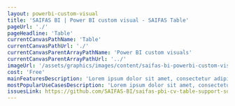 ```yaml
---
layout: powerbi-custom-visual
title: 'SAIFAS BI | Power BI custom visual - SAIFAS Table'
pageUrl: './'
pageHeadline: 'Table'
currentCanvasPathName: 'Table'
currentCanvasPathUrl: './'
currentCanvasParentArrayPathName: 'Power BI custom visuals'
currentCanvasParentArrayPathUrl: '../'
imageUrl: '/assets/graphics/images/content/saifas-bi-powerbi-custom-visuals/saifas-bi-pbi-cv-table-300px-300px.png'
cost: 'Free'
mainFeaturesDescription: 'Lorem ipsum dolor sit amet, consectetur adipiscing elit. Sed lacinia congue elementum. Nulla posuere eu lectus et hendrerit. Nunc et fermentum libero. Donec sed euismod erat, vel cursus eros. Etiam at vestibulum risus. Sed sed sollicitudin lorem. Aliquam et molestie nulla, a consequat tortor. Suspendisse aliquet fringilla malesuada. Curabitur sed malesuada velit, a pellentesque libero. Praesent finibus ex sit amet lectus cursus lobortis.'
mostPopularUseCasesDescription: 'Lorem ipsum dolor sit amet, consectetur adipiscing elit. Sed lacinia congue elementum. Nulla posuere eu lectus et hendrerit. Nunc et fermentum libero. Donec sed euismod erat, vel cursus eros. Etiam at vestibulum risus. Sed sed sollicitudin lorem. Aliquam et molestie nulla, a consequat tortor. Suspendisse aliquet fringilla malesuada. Curabitur sed malesuada velit, a pellentesque libero. Praesent finibus ex sit amet lectus cursus lobortis.'
issuesLink: https://github.com/SAIFAS-BI/saifas-pbi-cv-table-support-source/issues
---
```

